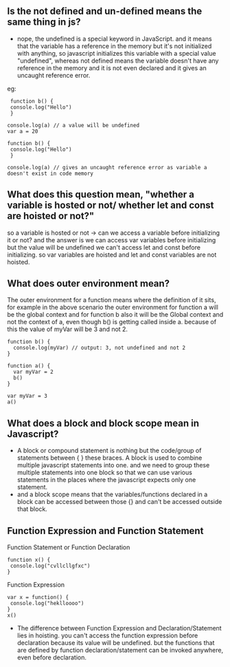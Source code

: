 ## Is the not defined and un-defined means the same thing in js?
- nope, the undefined is a special keyword in JavaScript. and it means that the variable has a reference in the memory but it's not initialized with anything, 
so javascript initializes this variable with a special value "undefined", whereas not defined means the variable doesn't have any reference in the memory and it is not even declared and it gives an uncaught reference error.

eg:
```                    
 function b() {          
 console.log("Hello")    
 }                       
                        
console.log(a) // a value will be undefined
var a = 20               
```        
```
function b() {          
 console.log("Hello")    
 }                       
                        
console.log(a) // gives an uncaught reference error as variable a doesn't exist in code memory
```

## What does this question mean, "whether a variable is hosted or not/ whether let and const are hoisted or not?"
so a variable is hosted or not -> can we access a variable before initializing it or not?
and the answer is we can access var variables before initializing but the value will be undefined we can't access let and const before initializing.
so var variables are hoisted and let and const variables are not hoisted.

## What does outer environment mean?

The outer environment for a function means where the definition of it sits, for example in the above scenario the outer environment for function a will be the global context and for function b also it will be the Global context and not the context of a, even though b() is getting called inside a. because of this the value of myVar will be 3 and not 2.
```
function b() {
  console.log(myVar) // output: 3, not undefined and not 2
}

function a() {
  var myVar = 2
  b()
}

var myVar = 3
a()
```

## What does a block and block scope mean in Javascript?
- A block or compound statement is nothing but the code/group of statements between { } these braces. A block is used to combine multiple javascript statements into one.
and we need to group these multiple statements into one block so that we can use various statements in the places where the javascript expects only one statement.
- and a block scope means that the variables/functions declared in a block can be accessed between those {} and can't be accessed outside that block.


## Function Expression and Function Statement
Function Statement or Function Declaration
```
function x() {
 console.log("cvllcllgfxc")
}
```
Function Expression
```
var x = function() {
 console.log("heklloooo")
}
x()
```
- The difference between Function Expression and Declaration/Statement lies in hoisting. you can't access the function expression before declaration because its value will be undefined. but the functions that are defined by function declaration/statement can be invoked anywhere, even before declaration. 

